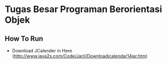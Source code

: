 # Tugas Besar Programan Berorientasi Objek

## How To Run

 * Download JCalender in Here (http://www.java2s.com/Code/Jar/j/Downloadjcalendar14jar.htm)
